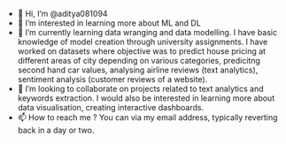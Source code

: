 - 👋 Hi, I’m @aditya081094
- 👀 I’m interested in learning more about ML and DL
- 🌱 I’m currently learning data wranging and data modelling. I have basic knowledge of model creation through university assignments.
I have worked on datasets where objective was to predict house pricing at different areas of city depending on various categories, predicitng second hand car values,
analysing airline reviews (text analytics), sentiment analysis (customer reviews of a website).
- 💞️ I’m looking to collaborate on projects related to text analytics and keywords extraction. I would also be interested in learning more about data visualisation,
creating interactive dashboards.
- 📫 How to reach me ? You can via my email address, typically reverting back in a day or two.

<!---
aditya081094/aditya081094 is a ✨ special ✨ repository because its `README.md` (this file) appears on your GitHub profile.
You can click the Preview link to take a look at your changes.
--->
